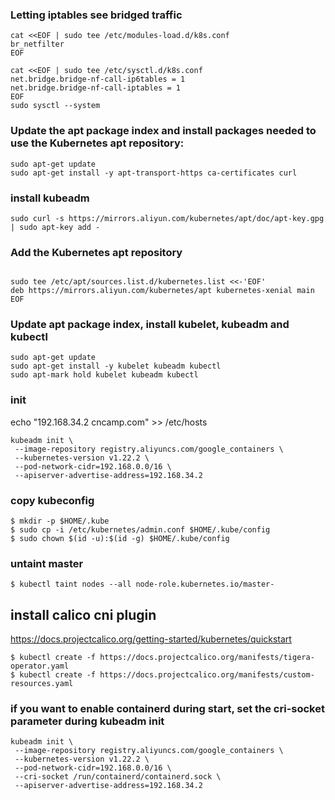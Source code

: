 ### Letting iptables see bridged traffic

```
cat <<EOF | sudo tee /etc/modules-load.d/k8s.conf
br_netfilter
EOF

cat <<EOF | sudo tee /etc/sysctl.d/k8s.conf
net.bridge.bridge-nf-call-ip6tables = 1
net.bridge.bridge-nf-call-iptables = 1
EOF
sudo sysctl --system
```
### Update the apt package index and install packages needed to use the Kubernetes apt repository:
```
sudo apt-get update
sudo apt-get install -y apt-transport-https ca-certificates curl
```
### install kubeadm
```
sudo curl -s https://mirrors.aliyun.com/kubernetes/apt/doc/apt-key.gpg | sudo apt-key add -
```

### Add the Kubernetes apt repository
```

sudo tee /etc/apt/sources.list.d/kubernetes.list <<-'EOF'
deb https://mirrors.aliyun.com/kubernetes/apt kubernetes-xenial main
EOF
```

### Update apt package index, install kubelet, kubeadm and kubectl
```
sudo apt-get update
sudo apt-get install -y kubelet kubeadm kubectl
sudo apt-mark hold kubelet kubeadm kubectl
```
### init
echo "192.168.34.2 cncamp.com" >> /etc/hosts
```
kubeadm init \
 --image-repository registry.aliyuncs.com/google_containers \
 --kubernetes-version v1.22.2 \
 --pod-network-cidr=192.168.0.0/16 \
 --apiserver-advertise-address=192.168.34.2
```
### copy kubeconfig
```
$ mkdir -p $HOME/.kube
$ sudo cp -i /etc/kubernetes/admin.conf $HOME/.kube/config
$ sudo chown $(id -u):$(id -g) $HOME/.kube/config
```
### untaint master
```
$ kubectl taint nodes --all node-role.kubernetes.io/master-
```
## install calico cni plugin
https://docs.projectcalico.org/getting-started/kubernetes/quickstart
```
$ kubectl create -f https://docs.projectcalico.org/manifests/tigera-operator.yaml
$ kubectl create -f https://docs.projectcalico.org/manifests/custom-resources.yaml
```

### if you want to enable containerd during start, set the cri-socket parameter during kubeadm init
```
kubeadm init \
 --image-repository registry.aliyuncs.com/google_containers \
 --kubernetes-version v1.22.2 \
 --pod-network-cidr=192.168.0.0/16 \
 --cri-socket /run/containerd/containerd.sock \
 --apiserver-advertise-address=192.168.34.2
```
